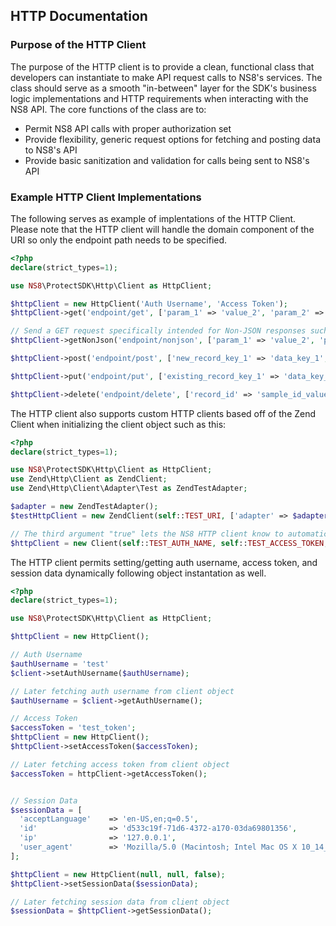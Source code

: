 ## HTTP Documentation

### Purpose of the HTTP Client
The purpose of the HTTP client is to provide a clean, functional class that developers can instantiate to make API request calls to NS8's services. The class should serve as a smooth "in-between" layer for the SDK's business logic implementations and HTTP requirements when interacting with the NS8 API. The core functions of the class are to:
  * Permit NS8 API calls with proper authorization set
  * Provide flexibility, generic request options for fetching and posting data to NS8's API
  * Provide basic sanitization and validation for calls being sent to NS8's API


### Example HTTP Client Implementations
The following serves as example of implentations of the HTTP Client. Please note that the HTTP client will handle the domain component of the URI so only the endpoint path needs to be specified.

```php
<?php
declare(strict_types=1);

use NS8\ProtectSDK\Http\Client as HttpClient;

$httpClient = new HttpClient('Auth Username', 'Access Token');
$httpClient->get('endpoint/get', ['param_1' => 'value_2', 'param_2' => 'value_2']);

// Send a GET request specifically intended for Non-JSON responses such as an analytics script.
$httpClient->getNonJson('endpoint/nonjson', ['param_1' => 'value_2', 'param_2' => 'value_2']);

$httpClient->post('endpoint/post', ['new_record_key_1' => 'data_key_1', 'new_record_key_2' => 'data_key_2']);

$httpClient->put('endpoint/put', ['existing_record_key_1' => 'data_key_1', 'existing_record_key_2' => 'data_key_2']);

$httpClient->delete('endpoint/delete', ['record_id' => 'sample_id_value']);
```

The HTTP client also supports custom HTTP clients based off of the Zend Client when initializing the client object such as this:
```php
<?php
declare(strict_types=1);

use NS8\ProtectSDK\Http\Client as HttpClient;
use Zend\Http\Client as ZendClient;
use Zend\Http\Client\Adapter\Test as ZendTestAdapter;

$adapter = new ZendTestAdapter();
$testHttpClient = new ZendClient(self::TEST_URI, ['adapter' => $adapter]);

// The third argument "true" lets the NS8 HTTP client know to automatically set session data for HTTP requests
$httpClient = new Client(self::TEST_AUTH_NAME, self::TEST_ACCESS_TOKEN, true, $testHttpClient);
```

The HTTP client permits setting/getting auth username, access token, and session data dynamically following object instantation as well.
```php
<?php
declare(strict_types=1);

use NS8\ProtectSDK\Http\Client as HttpClient;

$httpClient = new HttpClient();

// Auth Username
$authUsername = 'test'
$client->setAuthUsername($authUsername);

// Later fetching auth username from client object
$authUsername = $client->getAuthUsername();

// Access Token
$accessToken = 'test_token';
$httpClient = new HttpClient();
$httpClient->setAccessToken($accessToken);

// Later fetching access token from client object
$accessToken = httpClient->getAccessToken();


// Session Data
$sessionData = [
  'acceptLanguage'    => 'en-US,en;q=0.5',
  'id'                => 'd533c19f-71d6-4372-a170-03da69801356',
  'ip'                => '127.0.0.1',
  'user_agent'        => 'Mozilla/5.0 (Macintosh; Intel Mac OS X 10_14_6)',
];

$httpClient = new HttpClient(null, null, false);
$httpClient->setSessionData($sessionData);

// Later fetching session data from client object
$sessionData = $httpClient->getSessionData();
```
